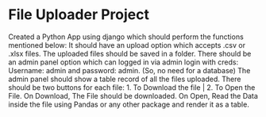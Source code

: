 # File Uploader Project

Created a Python App using django which should perform the functions mentioned below:
It should have an upload option which accepts .csv or .xlsx files.
The uploaded files should be saved in a folder.
There should be an admin panel option which can logged in via admin login with creds:
Username: admin and password: admin. (So, no need for a database)
The admin panel should show a table record of all the files uploaded.
There should be two buttons for each file: 1. To Download the file | 2. To Open the File.
On Download, The File should be downloaded.
On Open, Read the Data inside the file using Pandas or any other package and render it as a table.